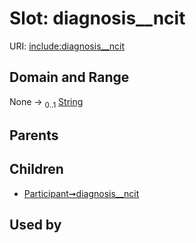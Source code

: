 
# Slot: diagnosis__ncit




URI: [include:diagnosis__ncit](https://w3id.org/include/diagnosis__ncit)


## Domain and Range

None &#8594;  <sub>0..1</sub> [String](types/String.md)

## Parents


## Children

 *  [Participant➞diagnosis__ncit](Participant_diagnosis__ncit.md)

## Used by


